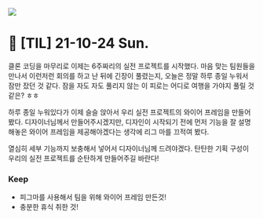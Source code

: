 ![](<https://images.velog.io/images/dawonella0411/post/cc741c45-ad53-4ca5-a4c7-e352912a85b9/%EC%A0%9C%EB%AA%A9%EC%9D%84%20%EC%9E%85%EB%A0%A5%ED%95%B4%EC%A3%BC%EC%84%B8%EC%9A%94_-001%20(4).png>)

# 🌿 [TIL] 21-10-24 Sun.

클론 코딩을 마무리로 이제는 6주짜리의 실전 프로젝트를 시작했다. 마음 맞는 팀원들을 만나서 이런저런 회의를 하고 난 뒤에 긴장이 풀렸는지, 오늘은 정말 하루 종일 누워서 잠만 잤던 것 같다. 잠을 자도 자도 풀리지 않는 이 피로는 어디로 여행을 가야지 풀릴 것 같은? ㅎㅎ

하루 종일 누워있다가 이제 슬슬 앉아서 우리 실전 프로젝트의 와이어 프레임을 만들어봤다. 디자이너님께서 만들어주시겠지만, 디자인이 시작되기 전에 먼저 기능을 잘 설명해놓은 와이어 프레임을 제공해야겠다는 생각에 리그 마를 끄적여 봤다.

열심히 세부 기능까지 보충해서 넣어서 디자이너님께 드려야겠다. 탄탄한 기획 구성이 우리의 실전 프로젝트를 순탄하게 만들어주길 바란다!

### Keep

- 피그마를 사용해서 팀을 위해 와이어 프레임 만든것!
- 충분한 휴식 취한 것!
